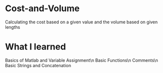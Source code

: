 # Cost-and-Volume
Calculating the cost based on a given value and the volume based on given lengths

# What I learned
Basics of Matlab and Variable Assignment\n
Basic Functions\n
Comments\n
Basic Strings and Concatenation 

